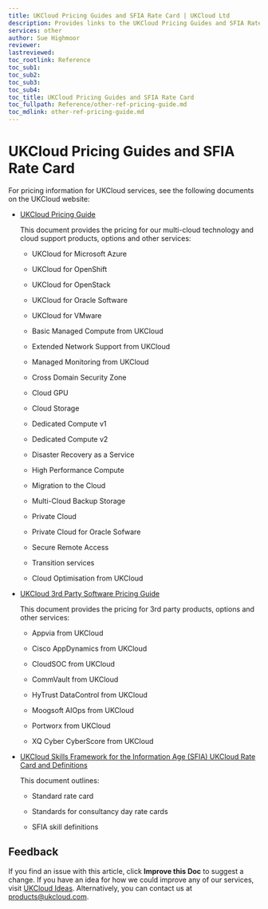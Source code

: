 ```yaml
---
title: UKCloud Pricing Guides and SFIA Rate Card | UKCloud Ltd
description: Provides links to the UKCloud Pricing Guides and SFIA Rate Card
services: other
author: Sue Highmoor
reviewer:
lastreviewed: 
toc_rootlink: Reference
toc_sub1: 
toc_sub2:
toc_sub3:
toc_sub4:
toc_title: UKCloud Pricing Guides and SFIA Rate Card
toc_fullpath: Reference/other-ref-pricing-guide.md
toc_mdlink: other-ref-pricing-guide.md
---
```


# UKCloud Pricing Guides and SFIA Rate Card

For pricing information for UKCloud services, see the following documents on the UKCloud website:

- [UKCloud Pricing Guide](https://ukcloud.com/wp-content/uploads/2019/06/ukcloud-pricing-guide-11.0.pdf)

    This document provides the pricing for our multi-cloud technology and cloud support products, options and other services:

  - UKCloud for Microsoft Azure

  - UKCloud for OpenShift

  - UKCloud for OpenStack

  - UKCloud for Oracle Software

  - UKCloud for VMware

  - Basic Managed Compute from UKCloud

  - Extended Network Support from UKCloud

  - Managed Monitoring from UKCloud

  - Cross Domain Security Zone

  - Cloud GPU

  - Cloud Storage

  - Dedicated Compute v1

  - Dedicated Compute v2

  - Disaster Recovery as a Service

  - High Performance Compute

  - Migration to the Cloud

  - Multi-Cloud Backup Storage

  - Private Cloud

  - Private Cloud for Oracle Sofware

  - Secure Remote Access

  - Transition services

  - Cloud Optimisation from UKCloud

- [UKCloud 3rd Party Software Pricing Guide](https://ukcloud.com/wp-content/uploads/2019/06/ukcloud-3rd-party-software-pricing-guide-11.0.pdf)

    This document provides the pricing for 3rd party products, options and other services:

  - Appvia from UKCloud

  - Cisco AppDynamics from UKCloud

  - CloudSOC from UKCloud

  - CommVault from UKCloud

  - HyTrust DataControl from UKCloud

  - Moogsoft AIOps from UKCloud

  - Portworx from UKCloud

  - XQ Cyber CyberScore from UKCloud

- [UKCloud Skills Framework for the Information Age (SFIA) UKCloud Rate Card and Definitions](https://ukcloud.com/wp-content/uploads/2019/06/ukc-gen-759-ukcloud-g-cloud-11-standard-rate-card-and-definitions.pdf)

    This document outlines:

  - Standard rate card

  - Standards for consultancy day rate cards

  - SFIA skill definitions

## Feedback

If you find an issue with this article, click **Improve this Doc** to suggest a change. If you have an idea for how we could improve any of our services, visit [UKCloud Ideas](https://ideas.ukcloud.com). Alternatively, you can contact us at <products@ukcloud.com>.
